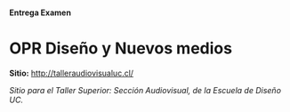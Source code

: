 #### Entrega Examen
# OPR Diseño y Nuevos medios


**Sitio:** http://talleraudiovisualuc.cl/

*Sitio para el Taller Superior: Sección Audiovisual, de la Escuela de Diseño UC.*



